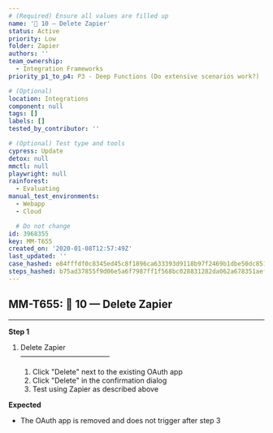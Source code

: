 ```yaml
---
# (Required) Ensure all values are filled up
name: '🔸 10 — Delete Zapier'
status: Active
priority: Low
folder: Zapier
authors: ''
team_ownership:
  - Integration Frameworks
priority_p1_to_p4: P3 - Deep Functions (Do extensive scenarios work?)

# (Optional)
location: Integrations
component: null
tags: []
labels: []
tested_by_contributor: ''

# (Optional) Test type and tools
cypress: Update
detox: null
mmctl: null
playwright: null
rainforest:
  - Evaluating
manual_test_environments:
  - Webapp
  - Cloud

  # Do not change
id: 3968355
key: MM-T655
created_on: '2020-01-08T12:57:49Z'
last_updated: ''
case_hashed: e84fffdf0c8345ed45c8f1896ca633393d9118b97f2469b1dbe50dc851b41fff5a8fdbd7d0afd1ab87dd72d1298b2686
steps_hashed: b75ad37855f9d06e5a6f7987ff1f568bc028831282da062a678351aef3719adfb47fe4da710acfeb6c9613fbc94ec2a4
---
```


<!-- (Auto-generated) Based on frontmatter's "key" and "name" -->

## MM-T655: 🔸 10 — Delete Zapier

---

**Step 1**

1. Delete Zapier\
   –––––––––––––––––––––––––

   1. Click "Delete" next to the existing OAuth app
   2. Click "Delete" in the confirmation dialog
   3. Test using Zapier as described above

**Expected**

- The OAuth app is removed and does not trigger after step 3
